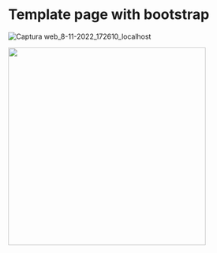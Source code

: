 # Template page with bootstrap

![Captura web_8-11-2022_172610_localhost](https://user-images.githubusercontent.com/64821788/200689801-0af4fa10-6a07-4232-a334-9f32ab1582d4.jpeg)

<img src="https://user-images.githubusercontent.com/64821788/200689820-9632e40f-f913-4e4c-b568-97857ac3b93a.png" width=400 />
